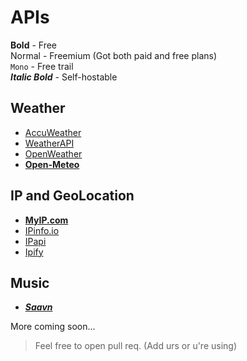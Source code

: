# APIs

**Bold** - Free \
Normal - Freemium (Got both paid and free plans) \
```Mono``` - Free trail \
***Italic Bold*** - Self-hostable


## Weather

- [AccuWeather](https://developer.accuweather.com/)
- [WeatherAPI](https://www.accuweather.com/)
- [OpenWeather](https://openweathermap.org/api)
- [**Open-Meteo**](https://open-meteo.com/)

## IP and GeoLocation

- [**MyIP.com**](https://myip.com)
- [IPinfo.io](https://ipinfo.io)
- [IPapi](https://ipapi.com/)
- [Ipify](https://www.ipify.org/)

## Music

- [***Saavn***](https://saavn.me)

More coming soon... 

> Feel free to open pull req. (Add urs or u're using)

